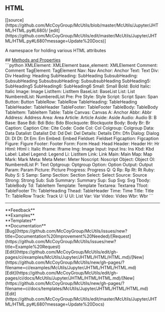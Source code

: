 ## <a id="McUtils.Jupyter.JHTML.HTML.HTML">HTML</a> 

<div class="docs-source-link" markdown="1">
[[source](https://github.com/McCoyGroup/McUtils/blob/master/McUtils/Jupyter/JHTML/HTML.py#L680)/
[edit](https://github.com/McCoyGroup/McUtils/edit/master/McUtils/Jupyter/JHTML/HTML.py#L680?message=Update%20Docs)]
</div>

A namespace for holding various HTML attributes







<div class="collapsible-section">
 <div class="collapsible-section collapsible-section-header" markdown="1">
## <a class="collapse-link" data-toggle="collapse" href="#methods" markdown="1"> Methods and Properties</a> <a class="float-right" data-toggle="collapse" href="#methods"><i class="fa fa-chevron-down"></i></a>
 </div>
 <div class="collapsible-section collapsible-section-body collapse show" id="methods" markdown="1">
 ```python
XMLElement: XMLElement
base_element: XMLElement
Comment: Comment
TagElement: TagElement
Nav: Nav
Anchor: Anchor
Text: Text
Div: Div
Heading: Heading
SubHeading: SubHeading
SubsubHeading: SubsubHeading
SubsubsubHeading: SubsubsubHeading
SubHeading5: SubHeading5
SubHeading6: SubHeading6
Small: Small
Bold: Bold
Italic: Italic
Image: Image
ListItem: ListItem
BaseList: BaseList
List: List
NumberedList: NumberedList
Pre: Pre
Style: Style
Script: Script
Span: Span
Button: Button
TableRow: TableRow
TableHeading: TableHeading
TableHeader: TableHeader
TableFooter: TableFooter
TableBody: TableBody
TableItem: TableItem
Table: Table
Canvas: Canvas
A: Anchor
Abbr: Abbr
Address: Address
Area: Area
Article: Article
Aside: Aside
Audio: Audio
B: B
Base: Base
Bdi: Bdi
Bdo: Bdo
Blockquote: Blockquote
Body: Body
Br: Br
Caption: Caption
Cite: Cite
Code: Code
Col: Col
Colgroup: Colgroup
Data: Data
Datalist: Datalist
Dd: Dd
Del: Del
Details: Details
Dfn: Dfn
Dialog: Dialog
Dl: Dl
Dt: Dt
Em: Em
Embed: Embed
Fieldset: Fieldset
Figcaption: Figcaption
Figure: Figure
Footer: Footer
Form: Form
Head: Head
Header: Header
Hr: Hr
Html: Html
i: Italic
Iframe: Iframe
Img: Image
Input: Input
Ins: Ins
Kbd: Kbd
Label: Label
Legend: Legend
Li: ListItem
Link: Link
Main: Main
Map: Map
Mark: Mark
Meta: Meta
Meter: Meter
Noscript: Noscript
Object: Object
Ol: NumberedList
P: Text
Optgroup: Optgroup
Option: Option
Output: Output
Param: Param
Picture: Picture
Progress: Progress
Q: Q
Rp: Rp
Rt: Rt
Ruby: Ruby
S: S
Samp: Samp
Section: Section
Select: Select
Source: Source
Strong: Strong
Sub: Sub
Summary: Summary
Sup: Sup
Svg: Svg
Tbody: TableBody
Td: TableItem
Template: Template
Textarea: Textarea
Tfoot: TableFooter
Th: TableHeading
Thead: TableHeader
Time: Time
Title: Title
Tr: TableRow
Track: Track
U: U
Ul: List
Var: Var
Video: Video
Wbr: Wbr
```

 </div>
</div>












---


<div markdown="1" class="text-secondary">
<div class="container">
  <div class="row">
   <div class="col" markdown="1">
**Feedback**   
</div>
   <div class="col" markdown="1">
**Examples**   
</div>
   <div class="col" markdown="1">
**Templates**   
</div>
   <div class="col" markdown="1">
**Documentation**   
</div>
   <div class="col" markdown="1">
   
</div>
   <div class="col" markdown="1">
   
</div>
   <div class="col" markdown="1">
   
</div>
</div>
  <div class="row">
   <div class="col" markdown="1">
[Bug](https://github.com/McCoyGroup/McUtils/issues/new?title=Documentation%20Improvement%20Needed)/[Request](https://github.com/McCoyGroup/McUtils/issues/new?title=Example%20Request)   
</div>
   <div class="col" markdown="1">
[Edit](https://github.com/McCoyGroup/McUtils/edit/gh-pages/ci/examples/McUtils/Jupyter/JHTML/HTML/HTML.md)/[New](https://github.com/McCoyGroup/McUtils/new/gh-pages/?filename=ci/examples/McUtils/Jupyter/JHTML/HTML/HTML.md)   
</div>
   <div class="col" markdown="1">
[Edit](https://github.com/McCoyGroup/McUtils/edit/gh-pages/ci/docs/McUtils/Jupyter/JHTML/HTML/HTML.md)/[New](https://github.com/McCoyGroup/McUtils/new/gh-pages/?filename=ci/docs/templates/McUtils/Jupyter/JHTML/HTML/HTML.md)   
</div>
   <div class="col" markdown="1">
[Edit](https://github.com/McCoyGroup/McUtils/edit/master/McUtils/Jupyter/JHTML/HTML.py#L680?message=Update%20Docs)   
</div>
   <div class="col" markdown="1">
   
</div>
   <div class="col" markdown="1">
   
</div>
   <div class="col" markdown="1">
   
</div>
</div>
</div>
</div>